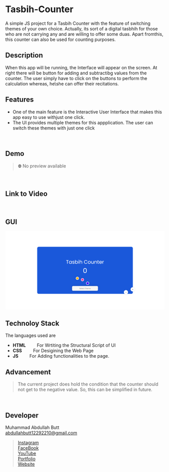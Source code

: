 # Tasbih-Counter
A simple JS project for a Tasbih Counter with the feature of switching themes of your own choice. Actually, its sort of a digital tasbhih for those who are not carrying
any and are willing to offer some duas. Apart fromthis, this counter can also be used for counting purposes.
<br>

## Description
When this app will be running, the Interface will appear on the screen. At right there will be button for adding and subtractibg values from the counter. The user simply have to click on the buttons 
to perform the calculation whereas, he\she can offer their recitations.
<br>

## Features
- One of the main feature is the Interactive User Interface that makes this app easy to use withjust one click.
- The UI provides multiple themes for this appplication. The user can switch these themes with just one click
<br>

## Demo
> :no_entry: No preview available
<br>

## Link to Video
<br>

## GUI
![UI](ss.png)
<br>

## Technoloy Stack
The languages used are

- **HTML** &nbsp; &nbsp; &nbsp; &nbsp; For Wrtiting the Structural Script of UI
- **CSS** &nbsp; &nbsp; &nbsp; &nbsp; For Desigining the Web Page
- **JS** &nbsp; &nbsp; &nbsp; &nbsp; For Adding functionalities to the page.

## Advancement
> The current project does hold the condition that the counter should not get to the negative value. So, this can be simplified in future.
<br>

## Developer
Muhammad Abdullah Butt <br>
abdullahbutt12292210@gmail.com <br>
> [Instagram](https://www.instagram.com/abdullah.butt.22/)<br>
> [FaceBook](https://www.facebook.com/profile.php?id=100076291614529)<br>
> [YouTube](https://www.youtube.com/channel/UCnuOFQyMywg-KuoN-lmav1Q)<br>
> [Portfolio](https://rebrand.ly/muhammadabdullahPortfolio)<br>
> [Website](#)

